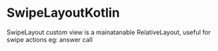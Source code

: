# SwipeLayoutKotlin
SwipeLayout custom view is a mainatanable RelativeLayout, useful for swipe actions eg: answer call
